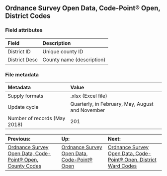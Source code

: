 ## Ordnance Survey Open Data, Code-Point® Open, District Codes

### Field attributes
| Field | Description |
| :---- | :--- |
| District ID | Unique county ID |
| District Desc | County name (description) |

### File metadata
| Metadata | Value |
| :------- | :---- |
| Supply formats | .xlsx (Excel file) |
| Update cycle | Quarterly, in February, May, August and November |
| Number of records (May 2018) | 201 |

| Previous: | Up: | Next: |
| :-------- | :-- | :---- |
| [Ordnance Survey Open Data, Code-Point® Open, County Codes](data/london/data/cpo-county-codes.md) | [Ordnance Survey Open Data, Code-Point® Open](/data/london/cpo.md) | [Ordnance Survey Open Data, Code-Point® Open, District Ward Codes](data/london/data/cpo-district-ward-codes.md) |
